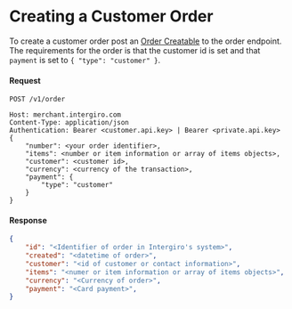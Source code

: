 # Creating a Customer Order

To create a customer order post an [Order Creatable](../reference/order.html#order) to the order endpoint.
The requirements for the order is that the customer id is set and that `payment` is set to `{ "type": "customer" }`.

#### Request
``` {1}
POST /v1/order

Host: merchant.intergiro.com
Content-Type: application/json
Authentication: Bearer <customer.api.key> | Bearer <private.api.key>
{
	"number": <your order identifier>,
	"items": <number or item information or array of items objects>,
    "customer": <customer id>,
	"currency": <currency of the transaction>,
	"payment": {
		"type": "customer"
	}
}
```

#### Response
```json
{
    "id": "<Identifier of order in Intergiro's system>",
    "created": "<datetime of order>",
    "customer": "<id of customer or contact information>",
    "items": "<numer or item information or array of items objects>",
    "currency": "<Currency of order>",
    "payment": "<Card payment>",
}
```

